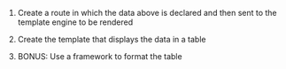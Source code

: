 1. Create a route in which the data above is declared and then sent to the template engine to be rendered

2. Create the template that displays the data in a table

3. BONUS: Use a framework to format the table